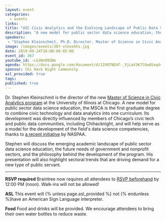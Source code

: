 ```yaml
---
layout: event
categories:
  - events
links:
title: "UIC Civic Analytics and the Evolving Landscape of Public Data Science Education"
description: "A new model for public sector data science education, the MSCA is the first graduate degree to combine civic technology and data analytics into one curriculum. Its development was directly influenced by members of Chicago’s civic tech and public data communities, including Chihacknight, and will help serve as a model for the development of the field's data science competencies, thanks to a recent initiative by NASPAA."
speakers:
 - "Stephen Kleinschmit, Ph.D. Director, Master of Science in Civic Analytics University of Illinois at Chicago"
image: /images/events/367-stevekhs.jpg
date: 2019-09-24T18:00:00-05:00
event_id: 367
youtube_id: -LG2HoO9ZWo
agenda: https://docs.google.com/document/d/1Z497NE4f-_VjLaV3K7lGwdSxq447MZuZjsQEcTuLqvg/edit?usp=sharing
sponsor: Chi Hack Night Community
asl_provided: true
tags:
published: true
---
```


Dr. Stephen Kleinschmit is the director of the new [Master of Science in Civic Analytics program](http://go.uic.edu/msca) at the University of Illinois at Chicago. A new model for public sector data science education, the MSCA is the first graduate degree to combine civic technology and data analytics into one curriculum. Its development was directly influenced by members of Chicago’s civic tech and public data communities, including Chihacknight, and will help serve as a model for the development of the field's data science competencies, thanks to [a recent initiative](https://www.naspaa.org/data-science-white-paper-winners-announced) by NASPAA.

Stephen will discuss the emerging academic landscape of public sector data science education, the future needs of government and nonprofit sectors, and the philosophy behind the development of the program.  His presentation will also highlight sectoral trends that are driving demand for a new type of public servant.

---

**RSVP required** Braintree now requires all attendees to [RSVP beforehand]({{site.rsvp_url}}) by 12:00 PM (noon). Walk-ins will not be allowed!

**ASL** This event will {% unless page.asl_provided %} not {% endunless %}have an American Sign Language interpreter.

**Food** Food and drinks will be provided. We encourage attendees to bring their own water bottles to reduce waste.
